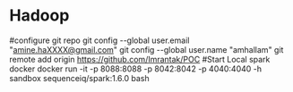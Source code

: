 # Hadoop

#configure git repo
git config --global user.email "amine.haXXXX@gmail.com"
git config --global user.name "amhallam"
git remote add origin https://github.com/Imrantak/POC
#Start Local spark docker
docker run -it -p 8088:8088 -p 8042:8042 -p 4040:4040 -h sandbox sequenceiq/spark:1.6.0 bash
